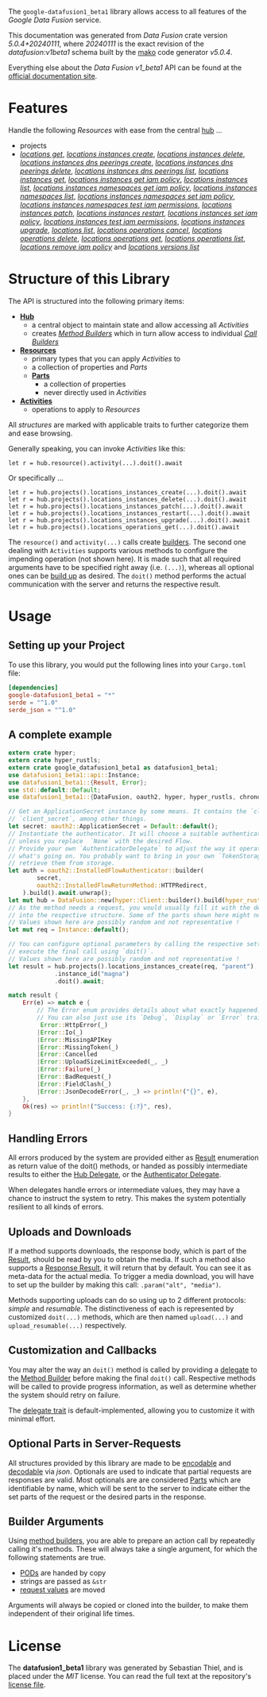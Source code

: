 <!---
DO NOT EDIT !
This file was generated automatically from 'src/generator/templates/api/README.md.mako'
DO NOT EDIT !
-->
The `google-datafusion1_beta1` library allows access to all features of the *Google Data Fusion* service.

This documentation was generated from *Data Fusion* crate version *5.0.4+20240111*, where *20240111* is the exact revision of the *datafusion:v1beta1* schema built by the [mako](http://www.makotemplates.org/) code generator *v5.0.4*.

Everything else about the *Data Fusion* *v1_beta1* API can be found at the
[official documentation site](https://cloud.google.com/data-fusion/docs).
# Features

Handle the following *Resources* with ease from the central [hub](https://docs.rs/google-datafusion1_beta1/5.0.4+20240111/google_datafusion1_beta1/DataFusion) ... 

* projects
 * [*locations get*](https://docs.rs/google-datafusion1_beta1/5.0.4+20240111/google_datafusion1_beta1/api::ProjectLocationGetCall), [*locations instances create*](https://docs.rs/google-datafusion1_beta1/5.0.4+20240111/google_datafusion1_beta1/api::ProjectLocationInstanceCreateCall), [*locations instances delete*](https://docs.rs/google-datafusion1_beta1/5.0.4+20240111/google_datafusion1_beta1/api::ProjectLocationInstanceDeleteCall), [*locations instances dns peerings create*](https://docs.rs/google-datafusion1_beta1/5.0.4+20240111/google_datafusion1_beta1/api::ProjectLocationInstanceDnsPeeringCreateCall), [*locations instances dns peerings delete*](https://docs.rs/google-datafusion1_beta1/5.0.4+20240111/google_datafusion1_beta1/api::ProjectLocationInstanceDnsPeeringDeleteCall), [*locations instances dns peerings list*](https://docs.rs/google-datafusion1_beta1/5.0.4+20240111/google_datafusion1_beta1/api::ProjectLocationInstanceDnsPeeringListCall), [*locations instances get*](https://docs.rs/google-datafusion1_beta1/5.0.4+20240111/google_datafusion1_beta1/api::ProjectLocationInstanceGetCall), [*locations instances get iam policy*](https://docs.rs/google-datafusion1_beta1/5.0.4+20240111/google_datafusion1_beta1/api::ProjectLocationInstanceGetIamPolicyCall), [*locations instances list*](https://docs.rs/google-datafusion1_beta1/5.0.4+20240111/google_datafusion1_beta1/api::ProjectLocationInstanceListCall), [*locations instances namespaces get iam policy*](https://docs.rs/google-datafusion1_beta1/5.0.4+20240111/google_datafusion1_beta1/api::ProjectLocationInstanceNamespaceGetIamPolicyCall), [*locations instances namespaces list*](https://docs.rs/google-datafusion1_beta1/5.0.4+20240111/google_datafusion1_beta1/api::ProjectLocationInstanceNamespaceListCall), [*locations instances namespaces set iam policy*](https://docs.rs/google-datafusion1_beta1/5.0.4+20240111/google_datafusion1_beta1/api::ProjectLocationInstanceNamespaceSetIamPolicyCall), [*locations instances namespaces test iam permissions*](https://docs.rs/google-datafusion1_beta1/5.0.4+20240111/google_datafusion1_beta1/api::ProjectLocationInstanceNamespaceTestIamPermissionCall), [*locations instances patch*](https://docs.rs/google-datafusion1_beta1/5.0.4+20240111/google_datafusion1_beta1/api::ProjectLocationInstancePatchCall), [*locations instances restart*](https://docs.rs/google-datafusion1_beta1/5.0.4+20240111/google_datafusion1_beta1/api::ProjectLocationInstanceRestartCall), [*locations instances set iam policy*](https://docs.rs/google-datafusion1_beta1/5.0.4+20240111/google_datafusion1_beta1/api::ProjectLocationInstanceSetIamPolicyCall), [*locations instances test iam permissions*](https://docs.rs/google-datafusion1_beta1/5.0.4+20240111/google_datafusion1_beta1/api::ProjectLocationInstanceTestIamPermissionCall), [*locations instances upgrade*](https://docs.rs/google-datafusion1_beta1/5.0.4+20240111/google_datafusion1_beta1/api::ProjectLocationInstanceUpgradeCall), [*locations list*](https://docs.rs/google-datafusion1_beta1/5.0.4+20240111/google_datafusion1_beta1/api::ProjectLocationListCall), [*locations operations cancel*](https://docs.rs/google-datafusion1_beta1/5.0.4+20240111/google_datafusion1_beta1/api::ProjectLocationOperationCancelCall), [*locations operations delete*](https://docs.rs/google-datafusion1_beta1/5.0.4+20240111/google_datafusion1_beta1/api::ProjectLocationOperationDeleteCall), [*locations operations get*](https://docs.rs/google-datafusion1_beta1/5.0.4+20240111/google_datafusion1_beta1/api::ProjectLocationOperationGetCall), [*locations operations list*](https://docs.rs/google-datafusion1_beta1/5.0.4+20240111/google_datafusion1_beta1/api::ProjectLocationOperationListCall), [*locations remove iam policy*](https://docs.rs/google-datafusion1_beta1/5.0.4+20240111/google_datafusion1_beta1/api::ProjectLocationRemoveIamPolicyCall) and [*locations versions list*](https://docs.rs/google-datafusion1_beta1/5.0.4+20240111/google_datafusion1_beta1/api::ProjectLocationVersionListCall)




# Structure of this Library

The API is structured into the following primary items:

* **[Hub](https://docs.rs/google-datafusion1_beta1/5.0.4+20240111/google_datafusion1_beta1/DataFusion)**
    * a central object to maintain state and allow accessing all *Activities*
    * creates [*Method Builders*](https://docs.rs/google-datafusion1_beta1/5.0.4+20240111/google_datafusion1_beta1/client::MethodsBuilder) which in turn
      allow access to individual [*Call Builders*](https://docs.rs/google-datafusion1_beta1/5.0.4+20240111/google_datafusion1_beta1/client::CallBuilder)
* **[Resources](https://docs.rs/google-datafusion1_beta1/5.0.4+20240111/google_datafusion1_beta1/client::Resource)**
    * primary types that you can apply *Activities* to
    * a collection of properties and *Parts*
    * **[Parts](https://docs.rs/google-datafusion1_beta1/5.0.4+20240111/google_datafusion1_beta1/client::Part)**
        * a collection of properties
        * never directly used in *Activities*
* **[Activities](https://docs.rs/google-datafusion1_beta1/5.0.4+20240111/google_datafusion1_beta1/client::CallBuilder)**
    * operations to apply to *Resources*

All *structures* are marked with applicable traits to further categorize them and ease browsing.

Generally speaking, you can invoke *Activities* like this:

```Rust,ignore
let r = hub.resource().activity(...).doit().await
```

Or specifically ...

```ignore
let r = hub.projects().locations_instances_create(...).doit().await
let r = hub.projects().locations_instances_delete(...).doit().await
let r = hub.projects().locations_instances_patch(...).doit().await
let r = hub.projects().locations_instances_restart(...).doit().await
let r = hub.projects().locations_instances_upgrade(...).doit().await
let r = hub.projects().locations_operations_get(...).doit().await
```

The `resource()` and `activity(...)` calls create [builders][builder-pattern]. The second one dealing with `Activities` 
supports various methods to configure the impending operation (not shown here). It is made such that all required arguments have to be 
specified right away (i.e. `(...)`), whereas all optional ones can be [build up][builder-pattern] as desired.
The `doit()` method performs the actual communication with the server and returns the respective result.

# Usage

## Setting up your Project

To use this library, you would put the following lines into your `Cargo.toml` file:

```toml
[dependencies]
google-datafusion1_beta1 = "*"
serde = "^1.0"
serde_json = "^1.0"
```

## A complete example

```Rust
extern crate hyper;
extern crate hyper_rustls;
extern crate google_datafusion1_beta1 as datafusion1_beta1;
use datafusion1_beta1::api::Instance;
use datafusion1_beta1::{Result, Error};
use std::default::Default;
use datafusion1_beta1::{DataFusion, oauth2, hyper, hyper_rustls, chrono, FieldMask};

// Get an ApplicationSecret instance by some means. It contains the `client_id` and 
// `client_secret`, among other things.
let secret: oauth2::ApplicationSecret = Default::default();
// Instantiate the authenticator. It will choose a suitable authentication flow for you, 
// unless you replace  `None` with the desired Flow.
// Provide your own `AuthenticatorDelegate` to adjust the way it operates and get feedback about 
// what's going on. You probably want to bring in your own `TokenStorage` to persist tokens and
// retrieve them from storage.
let auth = oauth2::InstalledFlowAuthenticator::builder(
        secret,
        oauth2::InstalledFlowReturnMethod::HTTPRedirect,
    ).build().await.unwrap();
let mut hub = DataFusion::new(hyper::Client::builder().build(hyper_rustls::HttpsConnectorBuilder::new().with_native_roots().https_or_http().enable_http1().build()), auth);
// As the method needs a request, you would usually fill it with the desired information
// into the respective structure. Some of the parts shown here might not be applicable !
// Values shown here are possibly random and not representative !
let mut req = Instance::default();

// You can configure optional parameters by calling the respective setters at will, and
// execute the final call using `doit()`.
// Values shown here are possibly random and not representative !
let result = hub.projects().locations_instances_create(req, "parent")
             .instance_id("magna")
             .doit().await;

match result {
    Err(e) => match e {
        // The Error enum provides details about what exactly happened.
        // You can also just use its `Debug`, `Display` or `Error` traits
         Error::HttpError(_)
        |Error::Io(_)
        |Error::MissingAPIKey
        |Error::MissingToken(_)
        |Error::Cancelled
        |Error::UploadSizeLimitExceeded(_, _)
        |Error::Failure(_)
        |Error::BadRequest(_)
        |Error::FieldClash(_)
        |Error::JsonDecodeError(_, _) => println!("{}", e),
    },
    Ok(res) => println!("Success: {:?}", res),
}

```
## Handling Errors

All errors produced by the system are provided either as [Result](https://docs.rs/google-datafusion1_beta1/5.0.4+20240111/google_datafusion1_beta1/client::Result) enumeration as return value of
the doit() methods, or handed as possibly intermediate results to either the 
[Hub Delegate](https://docs.rs/google-datafusion1_beta1/5.0.4+20240111/google_datafusion1_beta1/client::Delegate), or the [Authenticator Delegate](https://docs.rs/yup-oauth2/*/yup_oauth2/trait.AuthenticatorDelegate.html).

When delegates handle errors or intermediate values, they may have a chance to instruct the system to retry. This 
makes the system potentially resilient to all kinds of errors.

## Uploads and Downloads
If a method supports downloads, the response body, which is part of the [Result](https://docs.rs/google-datafusion1_beta1/5.0.4+20240111/google_datafusion1_beta1/client::Result), should be
read by you to obtain the media.
If such a method also supports a [Response Result](https://docs.rs/google-datafusion1_beta1/5.0.4+20240111/google_datafusion1_beta1/client::ResponseResult), it will return that by default.
You can see it as meta-data for the actual media. To trigger a media download, you will have to set up the builder by making
this call: `.param("alt", "media")`.

Methods supporting uploads can do so using up to 2 different protocols: 
*simple* and *resumable*. The distinctiveness of each is represented by customized 
`doit(...)` methods, which are then named `upload(...)` and `upload_resumable(...)` respectively.

## Customization and Callbacks

You may alter the way an `doit()` method is called by providing a [delegate](https://docs.rs/google-datafusion1_beta1/5.0.4+20240111/google_datafusion1_beta1/client::Delegate) to the 
[Method Builder](https://docs.rs/google-datafusion1_beta1/5.0.4+20240111/google_datafusion1_beta1/client::CallBuilder) before making the final `doit()` call. 
Respective methods will be called to provide progress information, as well as determine whether the system should 
retry on failure.

The [delegate trait](https://docs.rs/google-datafusion1_beta1/5.0.4+20240111/google_datafusion1_beta1/client::Delegate) is default-implemented, allowing you to customize it with minimal effort.

## Optional Parts in Server-Requests

All structures provided by this library are made to be [encodable](https://docs.rs/google-datafusion1_beta1/5.0.4+20240111/google_datafusion1_beta1/client::RequestValue) and 
[decodable](https://docs.rs/google-datafusion1_beta1/5.0.4+20240111/google_datafusion1_beta1/client::ResponseResult) via *json*. Optionals are used to indicate that partial requests are responses 
are valid.
Most optionals are are considered [Parts](https://docs.rs/google-datafusion1_beta1/5.0.4+20240111/google_datafusion1_beta1/client::Part) which are identifiable by name, which will be sent to 
the server to indicate either the set parts of the request or the desired parts in the response.

## Builder Arguments

Using [method builders](https://docs.rs/google-datafusion1_beta1/5.0.4+20240111/google_datafusion1_beta1/client::CallBuilder), you are able to prepare an action call by repeatedly calling it's methods.
These will always take a single argument, for which the following statements are true.

* [PODs][wiki-pod] are handed by copy
* strings are passed as `&str`
* [request values](https://docs.rs/google-datafusion1_beta1/5.0.4+20240111/google_datafusion1_beta1/client::RequestValue) are moved

Arguments will always be copied or cloned into the builder, to make them independent of their original life times.

[wiki-pod]: http://en.wikipedia.org/wiki/Plain_old_data_structure
[builder-pattern]: http://en.wikipedia.org/wiki/Builder_pattern
[google-go-api]: https://github.com/google/google-api-go-client

# License
The **datafusion1_beta1** library was generated by Sebastian Thiel, and is placed 
under the *MIT* license.
You can read the full text at the repository's [license file][repo-license].

[repo-license]: https://github.com/Byron/google-apis-rsblob/main/LICENSE.md

